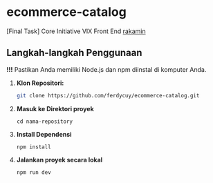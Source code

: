 # ecommerce-catalog

[Final Task] Core Initiative VIX Front End [rakamin](https://www.rakamin.com/)

## Langkah-langkah Penggunaan

**!!!**
Pastikan Anda memiliki Node.js dan npm diinstal di komputer Anda.

1. **Klon Repositori:**
   ```bash
   git clone https://github.com/ferdycuy/ecommerce-catalog.git
2. **Masuk ke Direktori proyek**
   ```
   cd nama-repository
3. **Install Dependensi**
   ```
   npm install
2. **Jalankan proyek secara lokal**
   ```
   npm run dev

